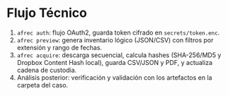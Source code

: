 # Flujo Técnico

1. `afrec auth`: flujo OAuth2, guarda token cifrado en `secrets/token.enc`.
2. `afrec preview`: genera inventario lógico (JSON/CSV) con filtros por extensión y rango de fechas.
3. `afrec acquire`: descarga secuencial, calcula hashes (SHA-256/MD5 y Dropbox Content Hash local), guarda CSV/JSON y PDF, y actualiza cadena de custodia.
4. Análisis posterior: verificación y validación con los artefactos en la carpeta del caso.

